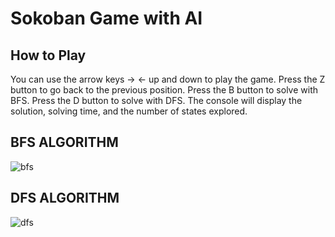 # Sokoban Game with AI
## How to Play
You can use the arrow keys -> <- up and down to play the game.
Press the Z button to go back to the previous position.
Press the B button to solve with BFS.
Press the D button to solve with DFS.
The console will display the solution, solving time, and the number of states explored.
## BFS ALGORITHM
![bfs](https://github.com/user-attachments/assets/7a5c7bdf-f07c-425d-ba9e-d94f0941aadf)
## DFS ALGORITHM
![dfs](https://github.com/user-attachments/assets/782b17bf-eee9-4525-95fd-e27ef888678b)
